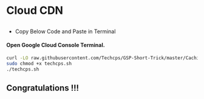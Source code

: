 
# Cloud CDN

## 

- Copy Below Code and Paste in Terminal

#### Open Google Cloud Console Terminal.


```bash
curl -LO raw.githubusercontent.com/Techcps/GSP-Short-Trick/master/Caching%20Content%20with%20Cloud%20CDN/techcps.sh
sudo chmod +x techcps.sh
./techcps.sh
```



## Congratulations !!!

